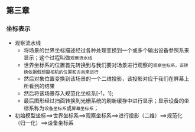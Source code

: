 ## 第三章
### 坐标表示
- 观察流水线
  - 将场景的世界坐标描述经过各种处理变换到一个或多个输出设备参照系来显示；这个过程叫做`观察流水线`
  - 世界坐标系的位置首先转换到与我们要对场景进行观察的`观察坐标系，该转换依据假想摄相机的位置和方向来进行`
  - 然后对象位置变换到该场景的一个二维投影，该投影对应于我们在屏幕上所看到的结果
  - 然后将该场景存入规范化坐标系[-1，1];
  - 最后图形经过扫面转换到光栅系统的刷新缓存中进行显示；显示设备的坐标系称为`设备坐标系`或`屏幕坐标系`；
- 初始模型坐标==>世界坐标系==>观察坐标系==>进行投影（二维）==>规范化（归一化）==>设备坐标系
